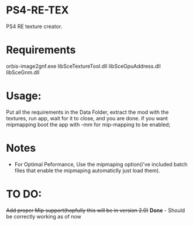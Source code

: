 # PS4-RE-TEX
PS4 RE texture creator.
# Requirements

orbis-image2gnf.exe
libSceTextureTool.dll
libSceGpuAddress.dll
libSceGnm.dll

# Usage:
Put all the requirements in the Data Folder, extract the mod with the textures, run app, wait for it to close, and you are done. if you want mipmapping boot the app with -mm for mip-mapping to be enabled;

# Notes
* For Optimal Peformance, Use the mipmaping option(i've included batch files that enable the mipmaping automaticlly just load them).

# TO DO:
~~Add proper Mip support(hopfully this will be in version 2.0)~~ **Done** - Should be correctly working as of now
